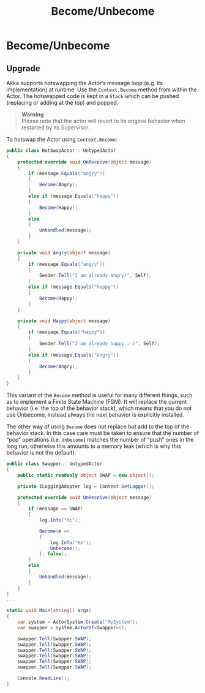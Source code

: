 ﻿---
title: Become/Unbecome
---
# Become/Unbecome
## Upgrade
Akka supports hotswapping the Actor’s message loop (e.g. its implementation) at runtime. Use the `Context.Become` method from within the Actor. The hotswapped code is kept in a `Stack` which can be pushed (replacing or adding at the top) and popped.

> **Warning**<br/>
Please note that the actor will revert to its original behavior when restarted by its Supervisor.

To hotswap the Actor using `Context.Become`:

```csharp
public class HotSwapActor : UntypedActor
{
    protected override void OnReceive(object message)
    {
        if (message.Equals("angry"))
        {
            Become(Angry);
        }
        else if (message.Equals("happy"))
        {
            Become(Happy);
        }
        else
        {
            Unhandled(message);
        }
    }

    private void Angry(object message)
    {
        if (message.Equals("angry"))
        {
            Sender.Tell("I am already angry!", Self);
        }
        else if (message.Equals("happy"))
        {
            Become(Happy);
        }
    }

    private void Happy(object message)
    {
        if (message.Equals("happy"))
        {
            Sender.Tell("I am already happy :-)", Self);
        }
        else if (message.Equals("angry"))
        {
            Become(Angry);
        }
    }
}
```

This variant of the `Become` method is useful for many different things, such as to implement a Finite State Machine (FSM). It will replace the current behavior (i.e. the top of the behavior stack), which means that you do not use Unbecome, instead always the next behavior is explicitly installed.

The other way of using `Become` does not replace but add to the top of the behavior stack. In this case care must be taken to ensure that the number of “pop” operations (i.e. `Unbecome`) matches the number of “push” ones in the long run, otherwise this amounts to a memory leak (which is why this behavior is not the default).

```csharp
public class Swapper : UntypedActor
{
    public static readonly object SWAP = new object();

    private ILoggingAdapter log = Context.GetLogger();

    protected override void OnReceive(object message)
    {
        if (message == SWAP)
        {
            log.Info("Hi");

            Become(m =>
            {
                log.Info("Ho");
                Unbecome();
            }, false);
        }
        else
        {
            Unhandled(message);
        }
    }
}
...

static void Main(string[] args)
{
    var system = ActorSystem.Create("MySystem");
    var swapper = system.ActorOf<Swapper>();

    swapper.Tell(Swapper.SWAP);
    swapper.Tell(Swapper.SWAP);
    swapper.Tell(Swapper.SWAP);
    swapper.Tell(Swapper.SWAP);
    swapper.Tell(Swapper.SWAP);
    swapper.Tell(Swapper.SWAP);

    Console.ReadLine();
}
```